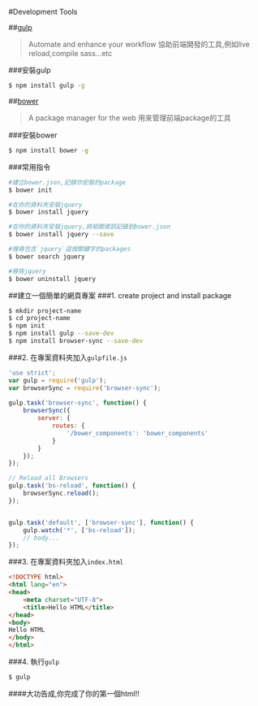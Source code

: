 #Development Tools

##[gulp](http://gulpjs.com/)
>Automate and enhance your workflow
協助前端開發的工具,例如live reload,compile sass...etc

###安裝gulp
```bash
$ npm install gulp -g
```

##[bower](http://bower.io/)
>A package manager for the web
用來管理前端package的工具

###安裝bower
```bash
$ npm install bower -g
```

###常用指令
```bash
#建立bower.json,記錄你安裝的package
$ bower init

#在你的資料夾安裝jquery
$ bower install jquery 

#在你的資料夾安裝jquery,將相關資訊記錄到bower.json
$ bower install jquery --save

#搜尋包含`jquery`這個關鍵字的packages
$ bower search jquery

#移除jquery
$ bower uninstall jquery
```

##建立一個簡單的網頁專案
###1. create project and install package 
```sh
$ mkdir project-name
$ cd project-name
$ npm init
$ npm install gulp --save-dev
$ npm install browser-sync --save-dev
```

###2. 在專案資料夾加入`gulpfile.js`
```js
'use strict';
var gulp = require('gulp');
var browserSync = require('browser-sync');
 
gulp.task('browser-sync', function() {
    browserSync({
        server: {
            routes: {
                '/bower_components': 'bower_components'
            }
        }
    });
});

// Reload all Browsers
gulp.task('bs-reload', function() {
    browserSync.reload();
});


gulp.task('default', ['browser-sync'], function() {
    gulp.watch('*', ['bs-reload']);
    // body...
});
```

###3. 在專案資料夾加入`index.html`
```html
<!DOCTYPE html>
<html lang="en">
<head>
	<meta charset="UTF-8">
	<title>Hello HTML</title>
</head>
<body>
Hello HTML
</body>
</html>
```

###4. 執行`gulp`
```bash
$ gulp
```

####大功告成,你完成了你的第一個html!!
